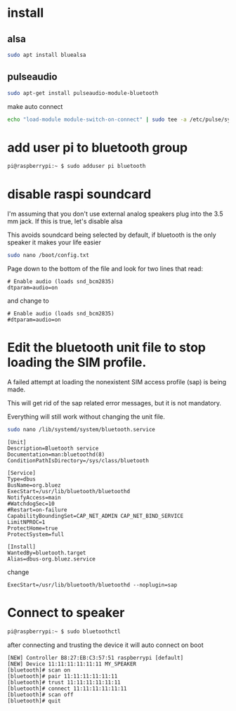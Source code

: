 
# install


## alsa

```bash
sudo apt install bluealsa
```

## pulseaudio 

```bash
sudo apt-get install pulseaudio-module-bluetooth 
```
make auto connect

```bash
echo "load-module module-switch-on-connect" | sudo tee -a /etc/pulse/system.pa > /dev/null
```

# add user pi to bluetooth group

```bash
pi@raspberrypi:~ $ sudo adduser pi bluetooth
```

# disable raspi soundcard

I'm assuming that you don't use external analog speakers plug into the 3.5 mm jack. If this is true, let's disable alsa

This avoids soundcard being selected by default, if bluetooth is the only 
speaker it makes your life easier


```bash
sudo nano /boot/config.txt
```

Page down to the bottom of the file and look for two lines that read:

```
# Enable audio (loads snd_bcm2835)
dtparam=audio=on

```
and change to
```
# Enable audio (loads snd_bcm2835)
#dtparam=audio=on
```

# Edit the bluetooth unit file to stop loading the SIM profile. 

A failed attempt at loading the nonexistent SIM access profile (sap) is being made. 

This will get rid of the sap related error messages, but it is not mandatory. 

Everything will still work without changing the unit file.

```bash
sudo nano /lib/systemd/system/bluetooth.service
```

 ```        
[Unit]
Description=Bluetooth service
Documentation=man:bluetoothd(8)
ConditionPathIsDirectory=/sys/class/bluetooth

[Service]
Type=dbus
BusName=org.bluez
ExecStart=/usr/lib/bluetooth/bluetoothd
NotifyAccess=main
#WatchdogSec=10
#Restart=on-failure
CapabilityBoundingSet=CAP_NET_ADMIN CAP_NET_BIND_SERVICE
LimitNPROC=1
ProtectHome=true
ProtectSystem=full

[Install]
WantedBy=bluetooth.target
Alias=dbus-org.bluez.service
```

change

```
ExecStart=/usr/lib/bluetooth/bluetoothd --noplugin=sap
```

# Connect to speaker

```bash
pi@raspberrypi:~ $ sudo bluetoothctl 
 ```  
 
after connecting and trusting the device it will auto connect on boot

```  
[NEW] Controller B8:27:EB:C3:57:51 raspberrypi [default]
[NEW] Device 11:11:11:11:11:11 MY_SPEAKER
[bluetooth]# scan on  
[bluetooth]# pair 11:11:11:11:11:11  
[bluetooth]# trust 11:11:11:11:11:11  
[bluetooth]# connect 11:11:11:11:11:11  
[bluetooth]# scan off
[bluetooth]# quit
```


